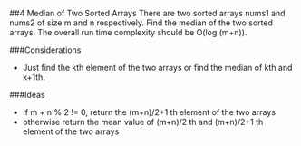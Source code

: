 ##4 Median of Two Sorted Arrays
There are two sorted arrays nums1 and nums2 of size m and n respectively. Find the median of the two sorted arrays. The overall run time complexity should be O(log (m+n)).

###Considerations

- Just find the kth element of the two arrays or find the median of kth and k+1th.

###Ideas
- If m + n % 2 != 0, return the (m+n)/2+1 th element of the two arrays
- otherwise return the mean value of (m+n)/2 th and (m+n)/2+1 th element of the two arrays

